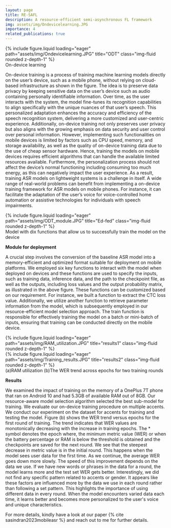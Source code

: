 ```yaml
---
layout: page
title: RE-SAFL
description: A resource-efficient semi-asynchronous FL framework
img: assets/img/Ondevicelearning.JPG
importance: 4
related_publications: true
---
```


<div class="row justify-content-sm-center">
    <div class="col-sm-4 mt-3 mt-md-0">
        {% include figure.liquid loading="eager" path="assets/img/Ondevicelearning.JPG" title="ODT" class="img-fluid rounded z-depth-1" %}
    </div>
</div>
<div class="caption"> On-device learning
</div>

On-device training is a process of training machine learning models directly on the user’s device, such as a mobile phone, without relying on cloud-based infrastructure as shown in the figure. The idea is to preserve data privacy by keeping sensitive data on the user’s device such as audio containing personally identifiable information. Over time, as the user interacts with the system, the model fine-tunes its recognition capabilities to align specifically with the unique nuances of that user’s speech. This personalized adaptation enhances the accuracy and efficiency of the speech recognition system, delivering a more customized and user-centric experience. Additionally, on-device training not only preserves user privacy but also aligns with the growing emphasis on data security and user control over personal information.
However, implementing such functionalities on mobile devices is limited by factors such as CPU speed, memory, and storage availability, as well as the quality of on-device training data due to the use of cheap sensor hardware. Hence, training the models on mobile devices requires efficient algorithms that can handle the available limited resources available. Furthermore, the personalization process should not affect the device’s normal functioning including consuming too much energy, as this can negatively impact the user experience. As a result, training ASR models on lightweight systems is a challenge in itself. A wide range of real-world problems can benefit from implementing a on-device training framework for ASR models on mobile phones. For instance, it can facilitate the adaptation of the user’s voice for voice-controlled home automation or assistive technologies for individuals with speech impairments.

<div class="row justify-content-sm-center">
    <div class="col-sm-8 mt-3 mt-md-0">
        {% include figure.liquid loading="eager" path="assets/img/ODT_module.JPG" title="Ed-fed" class="img-fluid rounded z-depth-1" %}
    </div>
</div>
<div class="caption">
Model with dix functions that allow us to successfully train the model on the device
</div>

**Module for deployment**

A crucial step involves the conversion of the baseline ASR model into a memory-efficient and optimized format suitable for deployment on mobile platforms. We employed six key functions to interact with the model when deployed on devices and these functions are used to specify the inputs, such as training data, inference data, and the path to the checkpoint file, as well as the outputs, including loss values and the output probability matrix, as illustrated in the above figure. These functions can be customized based on our requirement. For instance, we built a function to extract the CTC loss value. Additionally, we utilize another function to retrieve parameter information from the model, which is subsequently employed in our resource-efficient model selection approach. The train function is responsible for effectively training the model on a batch or mini-batch of inputs, ensuring that training can be conducted directly on the mobile device.


<div class="row">
    <div class="col-sm-6 mt-3 mt-md-0">
        {% include figure.liquid loading="eager" path="assets/img/RAM_utilization.JPG" title="results1" class="img-fluid rounded z-depth-1" %}
    </div>
    <div class="col-sm-6 mt-3 mt-md-0">
        {% include figure.liquid loading="eager" path="assets/img/Training_results.JPG" title="results2" class="img-fluid rounded z-depth-1" %}
    </div>
</div>
<div class="caption">
(a)RAM utilization (b)The WER trend across epochs for two training rounds
</div>


**Results**

We examined the impact of training on the memory of a OnePlus 7T phone that ran on Android 10 and had 5.3GB of available RAM out of 8GB. Our resource-aware model selection algorithm selected the best sub-model for training. We evaluate our on-device training procedure on multiple accents. We conduct our experiment on the dataset for accents for training and testing the model. Figure (b) shows the WER trend versus epochs for the first round of training. The trend indicates that WER values are monotonically decreasing with the increase in training epochs. The * symbol denotes the epoch where, the minimum metric value (WER) or when the battery percentage or RAM is below the threshold is obtained and the checkpoints are saved for the next round. We see that the steepest decrease in metric value is in the initial round. This happens when the model sees user data for the first time. As we continue, the average WER goes down more slowly. The speed of this improvement depends on the data we use. If we have new words or phrases in the data for a round, the model learns more and the test set WER gets better. Interestingly, we did not find any specific pattern related to accents or gender. It appears like these factors are influenced more by the data we use in each round rather than following a set pattern. This highlights the importance of using different data in every round. When the model encounters varied data each time, it learns better and becomes more personalized to the user's voice and unique characteristics.

For more details, kindly have a look at our paper {% cite sasindran2023mobileasr %} and reach out to me for further details.
